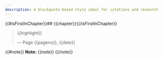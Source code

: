 ```yaml
---
description: A blockquote-based style ideal for citations and research.
---
```

{{#isFirstInChapter}}## {{chapter}}{{/isFirstInChapter}}

> {{highlight}}
>
> — Page {{pageno}}, {{date}}

{{#note}}
**Note:** {{note}}
{{/note}}